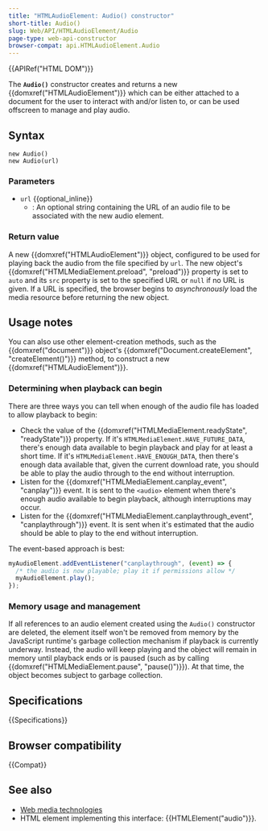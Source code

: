 ```yaml
---
title: "HTMLAudioElement: Audio() constructor"
short-title: Audio()
slug: Web/API/HTMLAudioElement/Audio
page-type: web-api-constructor
browser-compat: api.HTMLAudioElement.Audio
---
```


{{APIRef("HTML DOM")}}

The **`Audio()`** constructor creates
and returns a new {{domxref("HTMLAudioElement")}} which can be either attached to
a document for the user to interact with and/or listen to, or can be used
offscreen to manage and play audio.

## Syntax

```js-nolint
new Audio()
new Audio(url)
```

### Parameters

- `url` {{optional_inline}}
  - : An optional string containing the URL of an audio file to be
    associated with the new audio element.

### Return value

A new {{domxref("HTMLAudioElement")}} object, configured to be used for playing back
the audio from the file specified by `url`. The new object's
{{domxref("HTMLMediaElement.preload", "preload")}} property is set
to `auto` and its `src` property is set to the specified URL
or `null` if no URL is given. If a URL is specified, the browser begins
to _asynchronously_ load the media resource before returning the new object.

## Usage notes

You can also use other element-creation methods, such as the {{domxref("document")}}
object's {{domxref("Document.createElement", "createElement()")}} method, to construct
a new {{domxref("HTMLAudioElement")}}.

### Determining when playback can begin

There are three ways you can tell when enough of the audio file has loaded to allow
playback to begin:

- Check the value of the {{domxref("HTMLMediaElement.readyState", "readyState")}}
  property. If it's `HTMLMediaElement.HAVE_FUTURE_DATA`, there's enough
  data available to begin playback and play for at least a short time. If
  it's `HTMLMediaElement.HAVE_ENOUGH_DATA`, then there's enough data
  available that, given the current download rate, you should be able to play the
  audio through to the end without interruption.
- Listen for the {{domxref("HTMLMediaElement.canplay_event", "canplay")}} event. It
  is sent to the `<audio>` element when there's enough audio
  available to begin playback, although interruptions may occur.
- Listen for the {{domxref("HTMLMediaElement.canplaythrough_event",
  "canplaythrough")}} event. It is sent when it's estimated that the audio should be
  able to play to the end without interruption.

The event-based approach is best:

```js
myAudioElement.addEventListener("canplaythrough", (event) => {
  /* the audio is now playable; play it if permissions allow */
  myAudioElement.play();
});
```

### Memory usage and management

If all references to an audio element created using
the `Audio()` constructor are deleted, the element itself won't be removed
from memory by the JavaScript runtime's garbage collection mechanism if playback is
currently underway. Instead, the audio will keep playing and the object will remain in
memory until playback ends or is paused (such as by calling
{{domxref("HTMLMediaElement.pause", "pause()")}}). At that time, the object becomes
subject to garbage collection.

## Specifications

{{Specifications}}

## Browser compatibility

{{Compat}}

## See also

- [Web media technologies](/en-US/docs/Web/Media)
- HTML element implementing this interface: {{HTMLElement("audio")}}.
